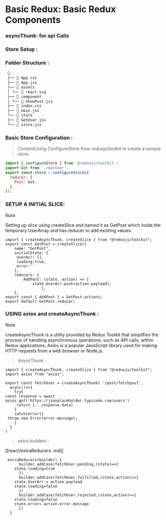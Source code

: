 # Basic Redux: Basic Redux Components

### asyncThunk: for api Calls

### Store Setup :

### Folder Structure :

```bash
  .
 ├──  App.css
 ├──  App.jsx
 ├──  assets
 │ └── 󰕙 react.svg
 ├──  component
 │ └──  ShowPost.jsx
 ├──  index.css
 ├──  main.jsx
 └──  store
 ├──  GetUser.jsx
 └──  store.jsx
```

### Basic Store Configuration :

> ContentUsing ConfigureStore from reduxjs/toolkit to create a sample store.

```jsx
import { configureStore } from '@reduxjs/toolkit';
import Got from './GetUser';
export const store = configureStore({
  reducer: {
    Post: Got,
  },
});
```

### SETUP A INITIAL SLICE:

> [!NOTE]
> Setting up slice using createSlice and named it as GetPost which holds the temporary UserArray and has reducer to add existing values.

```JSX
import { createAsyncThunk, createSlice } from "@reduxjs/toolkit";
export const GetPost = createSlice({
	name: "GetPost",
	initialState: {
	 UserArr: [],
	 loading:true,
	 error:''
	},
	reducers: {
		AddPost: (state, action) => {
			state.UserArr.push(action.payload);
		 		},
	},
export const { AddPost } = GetPost.actions;
export default GetPost.reducer;
```

### USING axios and createAsyncThunk :

> [!NOTE]
> createAsyncThunk is a utility provided by Redux Toolkit that simplifies the process of handling asynchronous operations, such as API calls, within Redux applications.
> Axios is a popular JavaScript library used for making HTTP requests from a web browser or Node.js.

> AsyncThunk :

```JSX
import { createAsyncThunk, createSlice } from "@reduxjs/toolkit";
import axios from "axios";

export const fetchUser = createAsyncThunk( '/post/fetchpost',
  async()=>{
	try{
const response = await axios.get('https://jsonplaceholder.typicode.com/users')
	 return [...response.data]
	}
    catch(error){
 throw new Error(error.message);
    }
  }
)
```

> extra builders :

[[react/extraReducers .md]]

```JSX
 extraReducers(builder) {
      builder.addCase(fetchUser.pending,(state)=>{
	state.loading=true
      })
      builder.addCase(fetchUser.fulfilled,(state,action)=>{
	state.UserArr = action.payload
	state.loading=false
      })
      builder.addCase(fetchUser.rejected,(state,action)=>{
	state.loading=false
	state.error= action.error.message
      })
  }
```
